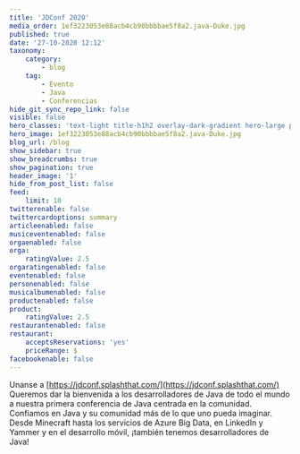 ```yaml
---
title: 'JDConf 2020'
media_order: 1ef3223053e88acb4cb90bbbbae5f8a2.java-Duke.jpg
published: true
date: '27-10-2020 12:12'
taxonomy:
    category:
        - blog
    tag:
        - Evento
        - Java
        - Conferencias
hide_git_sync_repo_link: false
visible: false
hero_classes: 'text-light title-h1h2 overlay-dark-gradient hero-large parallax'
hero_image: 1ef3223053e88acb4cb90bbbbae5f8a2.java-Duke.jpg
blog_url: /blog
show_sidebar: true
show_breadcrumbs: true
show_pagination: true
header_image: '1'
hide_from_post_list: false
feed:
    limit: 10
twitterenable: false
twittercardoptions: summary
articleenabled: false
musiceventenabled: false
orgaenabled: false
orga:
    ratingValue: 2.5
orgaratingenabled: false
eventenabled: false
personenabled: false
musicalbumenabled: false
productenabled: false
product:
    ratingValue: 2.5
restaurantenabled: false
restaurant:
    acceptsReservations: 'yes'
    priceRange: $
facebookenable: false
---
```


Unanse a [https://jdconf.splashthat.com/](https://jdconf.splashthat.com/)   
Queremos dar la bienvenida a los desarrolladores de Java de todo el mundo a nuestra primera conferencia de Java centrada en la comunidad. Confiamos en Java y su comunidad más de lo que uno pueda imaginar. Desde Minecraft hasta los servicios de Azure Big Data, en LinkedIn y Yammer y en el desarrollo móvil, ¡también tenemos desarrolladores de Java! 